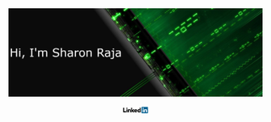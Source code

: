 <img src="./asserts/green-cover.png">
<p align="center"><a href="https://www.linkedin.com/in/sharon-raja-b07487147">
<img align="center" src="asserts/linkedIn.png" width="50px" alt="Linkedin account">
</a></p>
<!--
**SharonRaja/SharonRaja** is a ✨ _special_ ✨ repository because its `README.md` (this file) appears on your GitHub profile.

Here are some ideas to get you started:

- 🔭 I’m currently working on ...
- 🌱 I’m currently learning ...
- 👯 I’m looking to collaborate on ...
- 🤔 I’m looking for help with ...
- 💬 Ask me about ...
- 📫 How to reach me: ...
- 😄 Pronouns: ...
- ⚡ Fun fact: ...
-->

